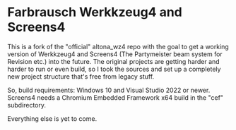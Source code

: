 Farbrausch Werkkzeug4 and Screens4
==================================

This is a fork of the "official" altona_wz4 repo with the goal to get a working version of 
Werkkzeug4 and Screens4 (The Partymeister beam system for Revision etc.) into the future. 
The original projects are getting harder and harder to run or even build, so I took the 
sources and set up a completely new project structure that's free from legacy stuff.

So, build requirements: Windows 10 and Visual Studio 2022 or newer. Screens4 needs a Chromium Embedded Framework x64 build in the "cef" subdirectory.

Everything else is yet to come.

